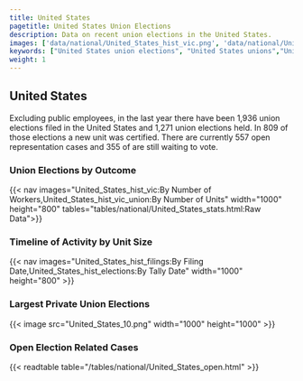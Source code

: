 ```yaml
---
title: United States
pagetitle: United States Union Elections
description: Data on recent union elections in the United States.
images: ['data/national/United_States_hist_vic.png', 'data/national/United_States_hist_size.png', 'data/national/United_States_10.png']
keywords: ["United States union elections", "United States unions","Union elections"]
weight: 1
---
```

##  United States

Excluding public employees, in the last year there have been 1,936 union elections filed in the United States and 1,271 union elections held. In 809 of those elections a new unit was certified. There are currently 557 open representation cases and 355 of are still waiting to vote.

### Union Elections by Outcome
{{< nav images="United_States_hist_vic:By Number of Workers,United_States_hist_vic_union:By Number of Units" width="1000" height="800" tables="tables/national/United_States_stats.html:Raw Data">}}

### Timeline of Activity by Unit Size
{{< nav images="United_States_hist_filings:By Filing Date,United_States_hist_elections:By Tally Date" width="1000" height="800" >}}

### Largest Private Union Elections
{{< image src="United_States_10.png" width="1000" height="1000"  >}}

### Open Election Related Cases
{{< readtable table="/tables/national/United_States_open.html" >}}

